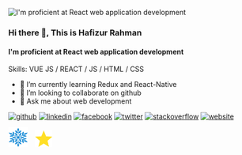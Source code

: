 
![I'm proficient at React web application development](https://scontent.fdac68-1.fna.fbcdn.net/v/t39.30808-6/p320x320/271871207_1110549483031888_1145460938566069899_n.jpg?_nc_cat=100&ccb=1-5&_nc_sid=e3f864&_nc_eui2=AeFFG5SOtk2TJwsyxjoKnDlE61vZSKVbBrDrW9lIpVsGsIdh3y1XzmZ8l8DyU7tqXVrUrrGxt13EN03eWvM0hsZb&_nc_ohc=h0HNwSXZoV8AX8wqD62&_nc_zt=23&_nc_ht=scontent.fdac68-1.fna&oh=00_AT_ygI8BtOEhn5mcTbtyEQkJ5vgl1i0wDwNgJIMOA4dbRA&oe=62127AC2)

### Hi there 👋, This is Hafizur Rahman
#### I'm proficient at React web application development



Skills: VUE JS / REACT / JS / HTML / CSS

- 🌱 I’m currently learning Redux and React-Native 
- 👯 I’m looking to collaborate on github 
- 💬 Ask me about web development 


[<img src='https://cdn.jsdelivr.net/npm/simple-icons@3.0.1/icons/github.svg' alt='github' height='40'>](https://github.com/https://github.com/okshihafiz)  [<img src='https://cdn.jsdelivr.net/npm/simple-icons@3.0.1/icons/linkedin.svg' alt='linkedin' height='40'>](https://www.linkedin.com/in/https://www.linkedin.com/in/hafizur-rahman-jr//)  [<img src='https://cdn.jsdelivr.net/npm/simple-icons@3.0.1/icons/facebook.svg' alt='facebook' height='40'>](https://www.facebook.com/https://web.facebook.com/okshihafiz)  [<img src='https://cdn.jsdelivr.net/npm/simple-icons@3.0.1/icons/twitter.svg' alt='twitter' height='40'>](https://twitter.com/https://twitter.com/hafizur_jr)  [<img src='https://cdn.jsdelivr.net/npm/simple-icons@3.0.1/icons/stackoverflow.svg' alt='stackoverflow' height='40'>](https://stackoverflow.com/users/https://stackoverflow.com/users/16836884/okshi-hafiz)  [<img src='https://cdn.jsdelivr.net/npm/simple-icons@3.0.1/icons/icloud.svg' alt='website' height='40'>](https://hafizurportfolio.netlify.app/)  

<a href='https://archiveprogram.github.com/'><img src='https://raw.githubusercontent.com/acervenky/animated-github-badges/master/assets/acbadge.gif' width='40' height='40'></a> <a href='https://stars.github.com/'><img src='https://raw.githubusercontent.com/acervenky/animated-github-badges/master/assets/starbadge.gif' width='35' height='35'></a> 


